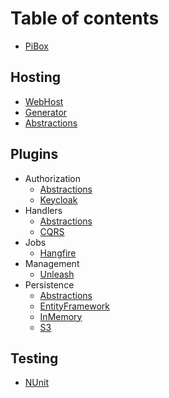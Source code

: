 # Table of contents

* [PiBox](README.md)

## Hosting

* [WebHost](PiBox.Hosting/WebHost/README.md)
* [Generator](PiBox.Hosting/Generator/README.md)
* [Abstractions](PiBox.Hosting/Abstractions/README.md)

## Plugins

* Authorization
    * [Abstractions](PiBox.Plugins/Authorization/Abstractions/README.md)
    * [Keycloak](PiBox.Plugins/Authorization/Keycloak/README.md)
* Handlers
    * [Abstractions](PiBox.Plugins/Handlers/Abstractions/Cqrs/README.md)
    * [CQRS](PiBox.Plugins/Handlers/Cqrs/README.md)
* Jobs
    * [Hangfire](PiBox.Plugins/Jobs/Hangfire/README.md)
* Management
    * [Unleash](PiBox.Plugins/Management/Unleash/README.md)
* Persistence
    * [Abstractions](PiBox.Plugins/Persistence/Abstractions/README.md)
    * [EntityFramework](PiBox.Plugins/Persistence/EntityFramework/README.md)
    * [InMemory](PiBox.Plugins/Persistence/InMemory/README.md)
    * [S3](PiBox.Plugins/Persistence/S3/README.md)

## Testing

* [NUnit](PiBox.Testing/NUnit/README.md)

